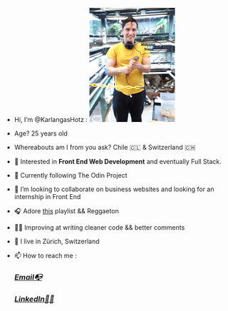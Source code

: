 - Hi, I’m @KarlangasHotz : ![photowithiguana](https://github.com/KarlangasHotz/KarlangasHotz/blob/main/urbanjungleedited.jpg)
 
- Age? 25 years old 

- Whereabouts am I from you ask? Chile 🇨🇱  & Switzerland 🇨🇭
 
- 👀 Interested in <strong>Front End Web Development</strong> and eventually Full Stack.
 
- 🌱 Currently following The Odin Project 
 
- 💞️ I’m looking to collaborate on business websites and looking for an internship in Front End

- 🎧 Adore [this](https://www.youtube.com/watch?v=_WYEzaodn6c&ab_channel=HeartfulCafeMusic) playlist
   && Reggaeton   
 
- 👨‍🎓 Improving at writing cleaner code && better comments 
 
- 📍  I live in Zürich, Switzerland
 
- 📫 How to reach me : 
   
   <em><h3>[Email📭](mailto:karlhotzmolina@hotmail.com)</h4></em>
       
   <em><h3>[LinkedIn🧙‍♂️](https://www.linkedin.com/in/karl-hotz-23782b132/)</h4></em>
   
 
     

<!---
KarlangasHotz/KarlangasHotz is a ✨ special ✨ repository because its `README.md` (this file) appears on your GitHub profile.
You can click the Preview link to take a look at your changes.
--->

